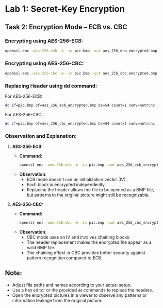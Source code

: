 
# Lab 1: Secret-Key Encryption

## Task 2: Encryption Mode – ECB vs. CBC

### Encrypting using AES-256-ECB:
```bash
openssl enc -aes-256-ecb -e -in pic.bmp -out aes_256_ecb_encrypted.bmp -K 001122334455
```

### Encrypting using AES-256-CBC:
```bash
openssl enc -aes-256-cbc -e -in pic.bmp -out aes_256_cbc_encrypted.bmp -K 001122334455 -iv 001002003004005
```

### Replacing Header using dd command:
For AES-256-ECB:
```bash
dd if=pic.bmp of=aes_256_ecb_encrypted.bmp bs=54 count=1 conv=notrunc
```

For AES-256-CBC:
```bash
dd if=pic.bmp of=aes_256_cbc_encrypted.bmp bs=54 count=1 conv=notrunc
```

### Observation and Explanation:

1. **AES-256-ECB:**
   - **Command:**
     ```bash
     openssl enc -aes-256-ecb -e -in pic.bmp -out aes_256_ecb_encrypted.bmp -K 001122334455
     ```
   - **Observation:**
     - ECB mode doesn't use an initialization vector (IV).
     - Each block is encrypted independently.
     - Replacing the header allows the file to be opened as a BMP file, but patterns in the original picture might still be recognizable.

2. **AES-256-CBC:**
   - **Command:**
     ```bash
     openssl enc -aes-256-cbc -e -in pic.bmp -out aes_256_cbc_encrypted.bmp -K 001122334455 -iv 001002003004005
     ```
   - **Observation:**
     - CBC mode uses an IV and involves chaining blocks.
     - The header replacement makes the encrypted file appear as a valid BMP file.
     - The chaining effect in CBC provides better security against pattern recognition compared to ECB.

## Note:
- Adjust file paths and names according to your actual setup.
- Use a hex editor or the provided `dd` commands to replace the headers.
- Open the encrypted pictures in a viewer to observe any patterns or information leakage from the original picture.
